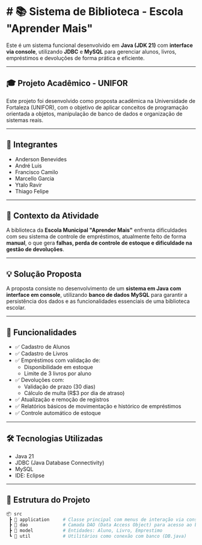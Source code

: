 # # 📚 Sistema de Biblioteca - Escola "Aprender Mais"

Este é um sistema funcional desenvolvido em **Java (JDK 21)** com **interface via console**, utilizando **JDBC** e **MySQL** para gerenciar alunos, livros, empréstimos e devoluções de forma prática e eficiente.

---

## 🎓 Projeto Acadêmico - UNIFOR

Este projeto foi desenvolvido como proposta acadêmica na Universidade de Fortaleza (UNIFOR), com o objetivo de aplicar conceitos de programação orientada a objetos, manipulação de banco de dados e organização de sistemas reais.

---

## 👥 Integrantes

- Anderson Benevides  
- André Luis  
- Francisco Camilo  
- Marcello Garcia  
- Ytalo Ravir  
- Thiago Felipe

---

## 🏫 Contexto da Atividade

A biblioteca da **Escola Municipal "Aprender Mais"** enfrenta dificuldades com seu sistema de controle de empréstimos, atualmente feito de forma **manual**, o que gera **falhas, perda de controle de estoque e dificuldade na gestão de devoluções**.

---

## 💡 Solução Proposta

A proposta consiste no desenvolvimento de um **sistema em Java com interface em console**, utilizando **banco de dados MySQL** para garantir a persistência dos dados e as funcionalidades essenciais de uma biblioteca escolar.

---

## 🔧 Funcionalidades

- ✅ Cadastro de Alunos  
- ✅ Cadastro de Livros  
- ✅ Empréstimos com validação de:
  - Disponibilidade em estoque
  - Limite de 3 livros por aluno
- ✅ Devoluções com:
  - Validação de prazo (30 dias)
  - Cálculo de multa (R$3 por dia de atraso)
- ✅ Atualização e remoção de registros
- ✅ Relatórios básicos de movimentação e histórico de empréstimos
- ✅ Controle automático de estoque

---

## 🛠 Tecnologias Utilizadas

- Java 21
- JDBC (Java Database Connectivity)
- MySQL
- IDE: Eclipse

---

## 📁 Estrutura do Projeto

```bash
📦 src
 ┣ 📂 application     # Classe principal com menus de interação via console
 ┣ 📂 dao             # Camada DAO (Data Access Object) para acesso ao banco
 ┣ 📂 model           # Entidades: Aluno, Livro, Emprestimo
 ┗ 📂 util            # Utilitários como conexão com banco (DB.java)
